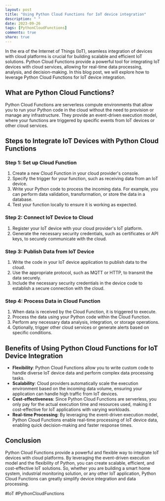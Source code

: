 ```yaml
---
layout: post
title: "Using Python Cloud Functions for IoT device integration"
description: " "
date: 2023-09-26
tags: [PythonCloudFunctions]
comments: true
share: true
---
```


In the era of the Internet of Things (IoT), seamless integration of devices with cloud platforms is crucial for building scalable and efficient IoT solutions. Python Cloud Functions provide a powerful tool for integrating IoT devices with cloud services, allowing for real-time data processing, analysis, and decision-making. In this blog post, we will explore how to leverage Python Cloud Functions for IoT device integration.

## What are Python Cloud Functions?

Python Cloud Functions are serverless compute environments that allow you to run your Python code in the cloud without the need to provision or manage any infrastructure. They provide an event-driven execution model, where your functions are triggered by specific events from IoT devices or other cloud services.

## Steps to Integrate IoT Devices with Python Cloud Functions

### Step 1: Set up Cloud Function

1. Create a new Cloud Function in your cloud provider's console.
2. Specify the trigger for your function, such as receiving data from an IoT device.
3. Write your Python code to process the incoming data. For example, you can perform data validation, transformation, or store the data in a database.
4. Test your function locally to ensure it is working as expected.

### Step 2: Connect IoT Device to Cloud

1. Register your IoT device with your cloud provider's IoT platform.
2. Generate the necessary security credentials, such as certificates or API keys, to securely communicate with the cloud.

### Step 3: Publish Data from IoT Device

1. Write the code in your IoT device application to publish data to the cloud.
2. Use the appropriate protocol, such as MQTT or HTTP, to transmit the data securely.
3. Include the necessary security credentials in the device code to establish a secure connection with the cloud.

### Step 4: Process Data in Cloud Function

1. When data is received by the Cloud Function, it is triggered to execute.
2. Process the data using your Python code within the Cloud Function.
3. Perform any necessary data analysis, integration, or storage operations.
4. Optionally, trigger other cloud services or generate alerts based on specific conditions.

## Benefits of Using Python Cloud Functions for IoT Device Integration

- **Flexibility**: Python Cloud Functions allow you to write custom code to handle diverse IoT device data and perform complex data processing tasks.
- **Scalability**: Cloud providers automatically scale the execution environment based on the incoming data volume, ensuring your application can handle high traffic from IoT devices.
- **Cost-effectiveness**: Since Python Cloud Functions are serverless, you only pay for the actual execution time and resources used, making it cost-effective for IoT applications with varying workloads.
- **Real-time Processing**: By leveraging the event-driven execution model, Python Cloud Functions enable real-time processing of IoT device data, enabling quick decision-making and faster response times.

## Conclusion

Python Cloud Functions provide a powerful and flexible way to integrate IoT devices with cloud platforms. By leveraging the event-driven execution model and the flexibility of Python, you can create scalable, efficient, and cost-effective IoT solutions. So, whether you are building a smart home system, industrial monitoring solution, or any other IoT application, Python Cloud Functions can greatly simplify device integration and data processing.

#IoT #PythonCloudFunctions